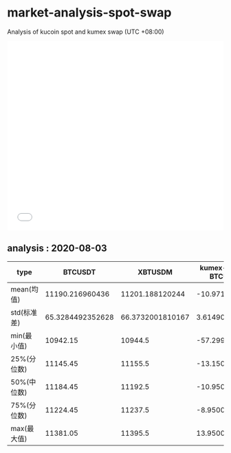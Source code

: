 # market-analysis-spot-swap
Analysis of kucoin spot and kumex swap (UTC +08:00)

<iframe width="100%" height="440" src="./data.html" frameborder="no" border="0" scrolling="no"></iframe>

## analysis : 2020-08-03

type | BTCUSDT | XBTUSDM | kumex-XBTUSDM-BTCUSDT_arb
---|---|---|---
mean(均值) | 11190.216960436 | 11201.188120244 | -10.9711598076223
std(标准差) | 65.3284492352628 | 66.3732001810167 | 3.61490827883818
min(最小值) | 10942.15 | 10944.5 | -57.2999999999993
25%(分位数) | 11145.45 | 11155.5 | -13.1500000000015
50%(中位数) | 11184.45 | 11192.5 | -10.9500000000007
75%(分位数) | 11224.45 | 11237.5 | -8.95000000000073
max(最大值) | 11381.05 | 11395.5 | 13.9500000000007
